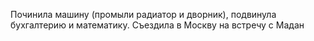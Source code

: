 Починила машину (промыли радиатор и дворник), подвинула бухгалтерию и математику. Съездила в Москву на встречу с Мадан